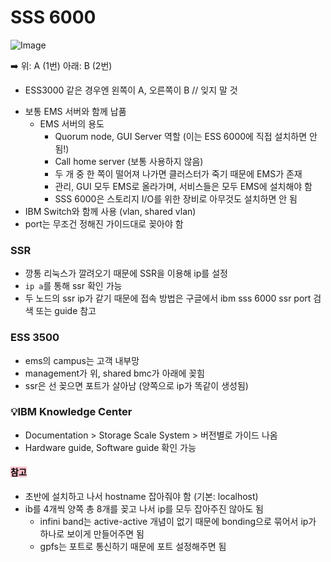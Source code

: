 # SSS 6000
![Image](https://github.com/user-attachments/assets/3460225d-a948-4d40-9c40-09391e1e6100)

➡️ 위: A (1번)
아래: B (2번)
* ESS3000 같은 경우엔 왼쪽이 A, 오른쪽이 B // 잊지 말 것

- 보통 EMS 서버와 함께 납품
  - EMS 서버의 용도
    - Quorum node, GUI Server 역할 (이는 ESS 6000에 직접 설치하면 안 됨!)
    - Call home server (보통 사용하지 않음)
    - 두 개 중 한 쪽이 떨어져 나가면 클러스터가 죽기 때문에 EMS가 존재
    - 관리, GUI 모두 EMS로 올라가며, 서비스들은 모두 EMS에 설치해야 함
    - SSS 6000은 스토리지 I/O를 위한 장비로 아무것도 설치하면 안 됨
- IBM Switch와 함께 사용 (vlan, shared vlan)
- port는 무조건 정해진 가이드대로 꽂아야 함

### SSR
- 깡통 리눅스가 깔려오기 때문에 SSR을 이용해 ip를 설정
- `ip a`를 통해 ssr 확인 가능
- 두 노드의 ssr ip가 같기 때문에 접속 방법은 구글에서 ibm sss 6000 ssr port 검색 또는 guide 참고

### ESS 3500
- ems의 campus는 고객 내부망
- management가 위, shared bmc가 아래에 꽂힘
- ssr은 선 꽂으면 포트가 살아남 (양쪽으로 ip가 똑같이 생성됨)

### 💡IBM Knowledge Center
- Documentation > Storage Scale System > 버전별로 가이드 나옴
- Hardware guide, Software guide 확인 가능

#### <mark style='background-color: #FFC0CB'> 참고 </mark>
- 초반에 설치하고 나서 hostname 잡아줘야 함 (기본: localhost)
- ib를 4개씩 양쪽 총 8개를 꽂고 나서 ip를 모두 잡아주진 않아도 됨
  - infini band는 active-active 개념이 없기 때문에 bonding으로 묶어서 ip가 하나로 보이게 만들어주면 됨
  - gpfs는 포트로 통신하기 때문에 포트 설정해주면 됨

   
     
